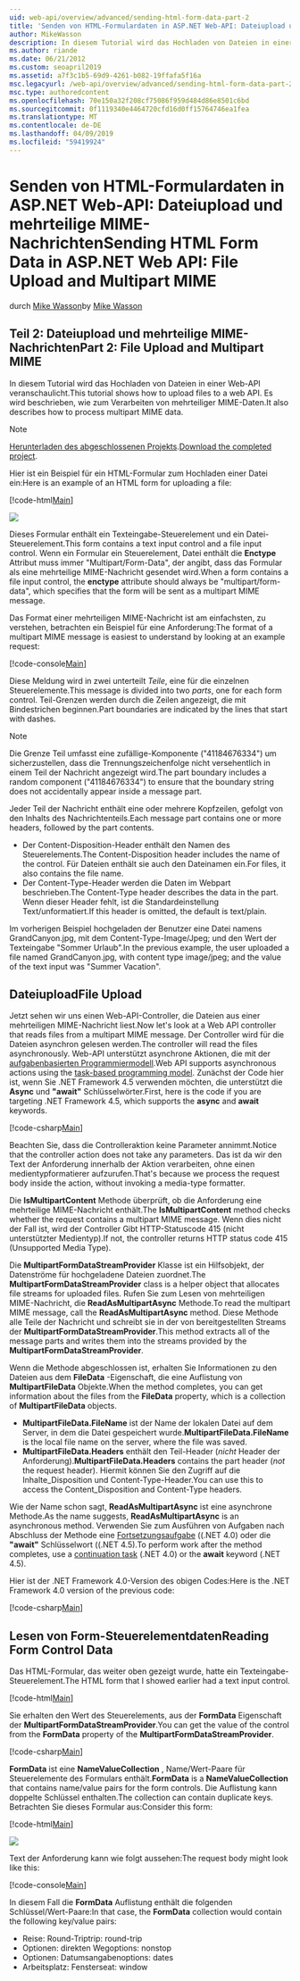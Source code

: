 ```yaml
---
uid: web-api/overview/advanced/sending-html-form-data-part-2
title: 'Senden von HTML-Formulardaten in ASP.NET Web-API: Dateiupload und mehrteiligen MIME - ASP.NET 4.x'
author: MikeWasson
description: In diesem Tutorial wird das Hochladen von Dateien in einer Web-API veranschaulicht. Es wird beschrieben, wie zum Verarbeiten von mehrteiliger MIME-Daten.
ms.author: riande
ms.date: 06/21/2012
ms.custom: seoapril2019
ms.assetid: a7f3c1b5-69d9-4261-b082-19ffafa5f16a
msc.legacyurl: /web-api/overview/advanced/sending-html-form-data-part-2
msc.type: authoredcontent
ms.openlocfilehash: 70e150a32f208cf75086f959d484d86e8501c6bd
ms.sourcegitcommit: 0f1119340e4464720cfd16d0ff15764746ea1fea
ms.translationtype: MT
ms.contentlocale: de-DE
ms.lasthandoff: 04/09/2019
ms.locfileid: "59419924"
---
```

# <a name="sending-html-form-data-in-aspnet-web-api-file-upload-and-multipart-mime"></a><span data-ttu-id="b5031-104">Senden von HTML-Formulardaten in ASP.NET Web-API: Dateiupload und mehrteilige MIME-Nachrichten</span><span class="sxs-lookup"><span data-stu-id="b5031-104">Sending HTML Form Data in ASP.NET Web API: File Upload and Multipart MIME</span></span>

<span data-ttu-id="b5031-105">durch [Mike Wasson](https://github.com/MikeWasson)</span><span class="sxs-lookup"><span data-stu-id="b5031-105">by [Mike Wasson](https://github.com/MikeWasson)</span></span>

## <a name="part-2-file-upload-and-multipart-mime"></a><span data-ttu-id="b5031-106">Teil 2: Dateiupload und mehrteilige MIME-Nachrichten</span><span class="sxs-lookup"><span data-stu-id="b5031-106">Part 2: File Upload and Multipart MIME</span></span>

<span data-ttu-id="b5031-107">In diesem Tutorial wird das Hochladen von Dateien in einer Web-API veranschaulicht.</span><span class="sxs-lookup"><span data-stu-id="b5031-107">This tutorial shows how to upload files to a web API.</span></span> <span data-ttu-id="b5031-108">Es wird beschrieben, wie zum Verarbeiten von mehrteiliger MIME-Daten.</span><span class="sxs-lookup"><span data-stu-id="b5031-108">It also describes how to process multipart MIME data.</span></span>

> [!NOTE]
> <span data-ttu-id="b5031-109">[Herunterladen des abgeschlossenen Projekts](https://code.msdn.microsoft.com/ASPNET-Web-API-File-Upload-a8c0fb0d).</span><span class="sxs-lookup"><span data-stu-id="b5031-109">[Download the completed project](https://code.msdn.microsoft.com/ASPNET-Web-API-File-Upload-a8c0fb0d).</span></span>


<span data-ttu-id="b5031-110">Hier ist ein Beispiel für ein HTML-Formular zum Hochladen einer Datei ein:</span><span class="sxs-lookup"><span data-stu-id="b5031-110">Here is an example of an HTML form for uploading a file:</span></span>

[!code-html[Main](sending-html-form-data-part-2/samples/sample1.html)]

![](sending-html-form-data-part-2/_static/image1.png)

<span data-ttu-id="b5031-111">Dieses Formular enthält ein Texteingabe-Steuerelement und ein Datei-Steuerelement.</span><span class="sxs-lookup"><span data-stu-id="b5031-111">This form contains a text input control and a file input control.</span></span> <span data-ttu-id="b5031-112">Wenn ein Formular ein Steuerelement, Datei enthält die **Enctype** Attribut muss immer &quot;Multipart/Form-Data&quot;, der angibt, dass das Formular als eine mehrteilige MIME-Nachricht gesendet wird.</span><span class="sxs-lookup"><span data-stu-id="b5031-112">When a form contains a file input control, the **enctype** attribute should always be &quot;multipart/form-data&quot;, which specifies that the form will be sent as a multipart MIME message.</span></span>

<span data-ttu-id="b5031-113">Das Format einer mehrteiligen MIME-Nachricht ist am einfachsten, zu verstehen, betrachten ein Beispiel für eine Anforderung:</span><span class="sxs-lookup"><span data-stu-id="b5031-113">The format of a multipart MIME message is easiest to understand by looking at an example request:</span></span>

[!code-console[Main](sending-html-form-data-part-2/samples/sample2.cmd)]

<span data-ttu-id="b5031-114">Diese Meldung wird in zwei unterteilt *Teile*, eine für die einzelnen Steuerelemente.</span><span class="sxs-lookup"><span data-stu-id="b5031-114">This message is divided into two *parts*, one for each form control.</span></span> <span data-ttu-id="b5031-115">Teil-Grenzen werden durch die Zeilen angezeigt, die mit Bindestrichen beginnen.</span><span class="sxs-lookup"><span data-stu-id="b5031-115">Part boundaries are indicated by the lines that start with dashes.</span></span>

> [!NOTE]
> <span data-ttu-id="b5031-116">Die Grenze Teil umfasst eine zufällige-Komponente (&quot;41184676334&quot;) um sicherzustellen, dass die Trennungszeichenfolge nicht versehentlich in einem Teil der Nachricht angezeigt wird.</span><span class="sxs-lookup"><span data-stu-id="b5031-116">The part boundary includes a random component (&quot;41184676334&quot;) to ensure that the boundary string does not accidentally appear inside a message part.</span></span>


<span data-ttu-id="b5031-117">Jeder Teil der Nachricht enthält eine oder mehrere Kopfzeilen, gefolgt von den Inhalts des Nachrichtenteils.</span><span class="sxs-lookup"><span data-stu-id="b5031-117">Each message part contains one or more headers, followed by the part contents.</span></span>

- <span data-ttu-id="b5031-118">Der Content-Disposition-Header enthält den Namen des Steuerelements.</span><span class="sxs-lookup"><span data-stu-id="b5031-118">The Content-Disposition header includes the name of the control.</span></span> <span data-ttu-id="b5031-119">Für Dateien enthält sie auch den Dateinamen ein.</span><span class="sxs-lookup"><span data-stu-id="b5031-119">For files, it also contains the file name.</span></span>
- <span data-ttu-id="b5031-120">Der Content-Type-Header werden die Daten im Webpart beschrieben.</span><span class="sxs-lookup"><span data-stu-id="b5031-120">The Content-Type header describes the data in the part.</span></span> <span data-ttu-id="b5031-121">Wenn dieser Header fehlt, ist die Standardeinstellung Text/unformatiert.</span><span class="sxs-lookup"><span data-stu-id="b5031-121">If this header is omitted, the default is text/plain.</span></span>

<span data-ttu-id="b5031-122">Im vorherigen Beispiel hochgeladen der Benutzer eine Datei namens GrandCanyon.jpg, mit dem Content-Type-Image/Jpeg; und den Wert der Texteingabe &quot;Sommer Urlaub&quot;.</span><span class="sxs-lookup"><span data-stu-id="b5031-122">In the previous example, the user uploaded a file named GrandCanyon.jpg, with content type image/jpeg; and the value of the text input was &quot;Summer Vacation&quot;.</span></span>

## <a name="file-upload"></a><span data-ttu-id="b5031-123">Dateiupload</span><span class="sxs-lookup"><span data-stu-id="b5031-123">File Upload</span></span>

<span data-ttu-id="b5031-124">Jetzt sehen wir uns einen Web-API-Controller, die Dateien aus einer mehrteiligen MIME-Nachricht liest.</span><span class="sxs-lookup"><span data-stu-id="b5031-124">Now let's look at a Web API controller that reads files from a multipart MIME message.</span></span> <span data-ttu-id="b5031-125">Der Controller wird für die Dateien asynchron gelesen werden.</span><span class="sxs-lookup"><span data-stu-id="b5031-125">The controller will read the files asynchronously.</span></span> <span data-ttu-id="b5031-126">Web-API unterstützt asynchrone Aktionen, die mit der [aufgabenbasierten Programmiermodell](https://msdn.microsoft.com/library/dd460693.aspx).</span><span class="sxs-lookup"><span data-stu-id="b5031-126">Web API supports asynchronous actions using the [task-based programming model](https://msdn.microsoft.com/library/dd460693.aspx).</span></span> <span data-ttu-id="b5031-127">Zunächst der Code hier ist, wenn Sie .NET Framework 4.5 verwenden möchten, die unterstützt die **Async** und **"await"** Schlüsselwörter.</span><span class="sxs-lookup"><span data-stu-id="b5031-127">First, here is the code if you are targeting .NET Framework 4.5, which supports the **async** and **await** keywords.</span></span>

[!code-csharp[Main](sending-html-form-data-part-2/samples/sample3.cs)]

<span data-ttu-id="b5031-128">Beachten Sie, dass die Controlleraktion keine Parameter annimmt.</span><span class="sxs-lookup"><span data-stu-id="b5031-128">Notice that the controller action does not take any parameters.</span></span> <span data-ttu-id="b5031-129">Das ist da wir den Text der Anforderung innerhalb der Aktion verarbeiten, ohne einen medientypformatierer aufzurufen.</span><span class="sxs-lookup"><span data-stu-id="b5031-129">That's because we process the request body inside the action, without invoking a media-type formatter.</span></span>

<span data-ttu-id="b5031-130">Die **IsMultipartContent** Methode überprüft, ob die Anforderung eine mehrteilige MIME-Nachricht enthält.</span><span class="sxs-lookup"><span data-stu-id="b5031-130">The **IsMultipartContent** method checks whether the request contains a multipart MIME message.</span></span> <span data-ttu-id="b5031-131">Wenn dies nicht der Fall ist, wird der Controller Gibt HTTP-Statuscode 415 (nicht unterstützter Medientyp).</span><span class="sxs-lookup"><span data-stu-id="b5031-131">If not, the controller returns HTTP status code 415 (Unsupported Media Type).</span></span>

<span data-ttu-id="b5031-132">Die **MultipartFormDataStreamProvider** Klasse ist ein Hilfsobjekt, der Datenströme für hochgeladene Dateien zuordnet.</span><span class="sxs-lookup"><span data-stu-id="b5031-132">The **MultipartFormDataStreamProvider** class is a helper object that allocates file streams for uploaded files.</span></span> <span data-ttu-id="b5031-133">Rufen Sie zum Lesen von mehrteiligen MIME-Nachricht, die **ReadAsMultipartAsync** Methode.</span><span class="sxs-lookup"><span data-stu-id="b5031-133">To read the multipart MIME message, call the **ReadAsMultipartAsync** method.</span></span> <span data-ttu-id="b5031-134">Diese Methode alle Teile der Nachricht und schreibt sie in der von bereitgestellten Streams der **MultipartFormDataStreamProvider**.</span><span class="sxs-lookup"><span data-stu-id="b5031-134">This method extracts all of the message parts and writes them into the streams provided by the **MultipartFormDataStreamProvider**.</span></span>

<span data-ttu-id="b5031-135">Wenn die Methode abgeschlossen ist, erhalten Sie Informationen zu den Dateien aus dem **FileData** -Eigenschaft, die eine Auflistung von **MultipartFileData** Objekte.</span><span class="sxs-lookup"><span data-stu-id="b5031-135">When the method completes, you can get information about the files from the **FileData** property, which is a collection of **MultipartFileData** objects.</span></span>

- <span data-ttu-id="b5031-136">**MultipartFileData.FileName** ist der Name der lokalen Datei auf dem Server, in dem die Datei gespeichert wurde.</span><span class="sxs-lookup"><span data-stu-id="b5031-136">**MultipartFileData.FileName** is the local file name on the server, where the file was saved.</span></span>
- <span data-ttu-id="b5031-137">**MultipartFileData.Headers** enthält den Teil-Header (*nicht* Header der Anforderung).</span><span class="sxs-lookup"><span data-stu-id="b5031-137">**MultipartFileData.Headers** contains the part header (*not* the request header).</span></span> <span data-ttu-id="b5031-138">Hiermit können Sie den Zugriff auf die Inhalte\_Disposition und Content-Type-Header.</span><span class="sxs-lookup"><span data-stu-id="b5031-138">You can use this to access the Content\_Disposition and Content-Type headers.</span></span>

<span data-ttu-id="b5031-139">Wie der Name schon sagt, **ReadAsMultipartAsync** ist eine asynchrone Methode.</span><span class="sxs-lookup"><span data-stu-id="b5031-139">As the name suggests, **ReadAsMultipartAsync** is an asynchronous method.</span></span> <span data-ttu-id="b5031-140">Verwenden Sie zum Ausführen von Aufgaben nach Abschluss der Methode eine [Fortsetzungsaufgabe](https://msdn.microsoft.com/library/ee372288.aspx) ((.NET 4.0) oder die **"await"** Schlüsselwort ((.NET 4.5).</span><span class="sxs-lookup"><span data-stu-id="b5031-140">To perform work after the method completes, use a [continuation task](https://msdn.microsoft.com/library/ee372288.aspx) (.NET 4.0) or the **await** keyword (.NET 4.5).</span></span>

<span data-ttu-id="b5031-141">Hier ist der .NET Framework 4.0-Version des obigen Codes:</span><span class="sxs-lookup"><span data-stu-id="b5031-141">Here is the .NET Framework 4.0 version of the previous code:</span></span>

[!code-csharp[Main](sending-html-form-data-part-2/samples/sample4.cs)]

## <a name="reading-form-control-data"></a><span data-ttu-id="b5031-142">Lesen von Form-Steuerelementdaten</span><span class="sxs-lookup"><span data-stu-id="b5031-142">Reading Form Control Data</span></span>

<span data-ttu-id="b5031-143">Das HTML-Formular, das weiter oben gezeigt wurde, hatte ein Texteingabe-Steuerelement.</span><span class="sxs-lookup"><span data-stu-id="b5031-143">The HTML form that I showed earlier had a text input control.</span></span>

[!code-html[Main](sending-html-form-data-part-2/samples/sample5.html)]

<span data-ttu-id="b5031-144">Sie erhalten den Wert des Steuerelements, aus der **FormData** Eigenschaft der **MultipartFormDataStreamProvider**.</span><span class="sxs-lookup"><span data-stu-id="b5031-144">You can get the value of the control from the **FormData** property of the **MultipartFormDataStreamProvider**.</span></span>

[!code-csharp[Main](sending-html-form-data-part-2/samples/sample6.cs?highlight=15)]

<span data-ttu-id="b5031-145">**FormData** ist eine **NameValueCollection** , Name/Wert-Paare für Steuerelemente des Formulars enthält.</span><span class="sxs-lookup"><span data-stu-id="b5031-145">**FormData** is a **NameValueCollection** that contains name/value pairs for the form controls.</span></span> <span data-ttu-id="b5031-146">Die Auflistung kann doppelte Schlüssel enthalten.</span><span class="sxs-lookup"><span data-stu-id="b5031-146">The collection can contain duplicate keys.</span></span> <span data-ttu-id="b5031-147">Betrachten Sie dieses Formular aus:</span><span class="sxs-lookup"><span data-stu-id="b5031-147">Consider this form:</span></span>

[!code-html[Main](sending-html-form-data-part-2/samples/sample7.html)]

![](sending-html-form-data-part-2/_static/image2.png)

<span data-ttu-id="b5031-148">Text der Anforderung kann wie folgt aussehen:</span><span class="sxs-lookup"><span data-stu-id="b5031-148">The request body might look like this:</span></span>

[!code-console[Main](sending-html-form-data-part-2/samples/sample8.cmd)]

<span data-ttu-id="b5031-149">In diesem Fall die **FormData** Auflistung enthält die folgenden Schlüssel/Wert-Paare:</span><span class="sxs-lookup"><span data-stu-id="b5031-149">In that case, the **FormData** collection would contain the following key/value pairs:</span></span>

- <span data-ttu-id="b5031-150">Reise: Round-Trip</span><span class="sxs-lookup"><span data-stu-id="b5031-150">trip: round-trip</span></span>
- <span data-ttu-id="b5031-151">Optionen: direkten Weg</span><span class="sxs-lookup"><span data-stu-id="b5031-151">options: nonstop</span></span>
- <span data-ttu-id="b5031-152">Optionen: Datumsangaben</span><span class="sxs-lookup"><span data-stu-id="b5031-152">options: dates</span></span>
- <span data-ttu-id="b5031-153">Arbeitsplatz: Fenster</span><span class="sxs-lookup"><span data-stu-id="b5031-153">seat: window</span></span>
